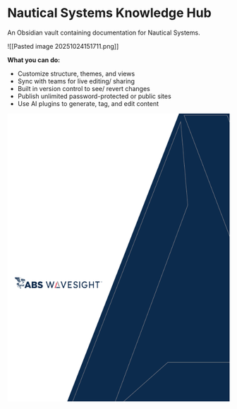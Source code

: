 # Nautical Systems Knowledge Hub

An Obsidian vault containing documentation for Nautical Systems.

![[Pasted image 20251024151711.png]]

**What you can do:**
- Customize structure, themes, and views
- Sync with teams for live editing/ sharing
- Built in version control to see/ revert changes
- Publish unlimited password-protected or public sites
- Use AI plugins to generate, tag, and edit content

![Cover page](media/NS_Azure/image1.png)